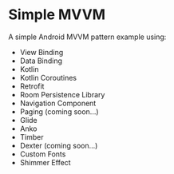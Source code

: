 # Simple MVVM

A simple Android MVVM pattern example using:

- View Binding
- Data Binding
- Kotlin
- Kotlin Coroutines
- Retrofit
- Room Persistence Library
- Navigation Component
- Paging (coming soon...)
- Glide
- Anko
- Timber
- Dexter (coming soon...)
- Custom Fonts
- Shimmer Effect